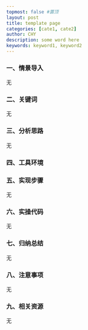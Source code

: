 ```yaml
---
topmost: false #置顶
layout: post
title: template page
categories: [cate1, cate2]
author: CHY
description: some word here
keywords: keyword1, keyword2
---
```


### 一、情景导入

无

### 二、关键词

无

### 三、分析思路

无

### 四、工具环境



### 五、实现步骤

无

### 六、实操代码

无

### 七、归纳总结

无

### 八、注意事项

无

### 九、相关资源

无
